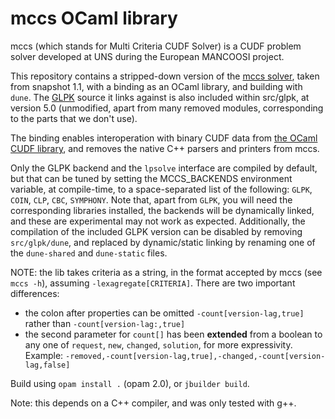 # mccs OCaml library

mccs (which stands for Multi Criteria CUDF Solver) is a CUDF problem solver
developed at UNS during the European MANCOOSI project.

This repository contains a stripped-down version of the
[mccs solver](http://www.i3s.unice.fr/~cpjm/misc/mccs.html), taken from snapshot
1.1, with a binding as an OCaml library, and building with `dune`. The
[GLPK](https://www.gnu.org/software/glpk/glpk.html) source it links against is
also included within src/glpk, at version 5.0 (unmodified, apart from many
removed modules, corresponding to the parts that we don't use).

The binding enables interoperation with binary CUDF data from
[the OCaml CUDF library](https://gforge.inria.fr/projects/cudf/), and removes
the native C++ parsers and printers from mccs.

Only the GLPK backend and the `lpsolve` interface are compiled by default, but
that can be tuned by setting the MCCS_BACKENDS environment variable, at
compile-time, to a space-separated list of the following: `GLPK`, `COIN`, `CLP`,
`CBC`, `SYMPHONY`. Note that, apart from `GLPK`, you will need the corresponding
libraries installed, the backends will be dynamically linked, and these are
experimental may not work as expected. Additionally, the compilation of the
included GLPK version can be disabled by removing `src/glpk/dune`, and
replaced by dynamic/static linking by renaming one of the `dune-shared` and
`dune-static` files.

NOTE: the lib takes criteria as a string, in the format accepted by mccs (see
`mccs -h`), assuming `-lexagregate[CRITERIA]`. There are two important
differences:
- the colon after properties can be omitted `-count[version-lag,true]` rather
  than `-count[version-lag:,true]`
- the second parameter for `count[]` has been **extended** from a boolean to any
  one of `request`, `new`, `changed`, `solution`, for more expressivity.
Example: `-removed,-count[version-lag,true],-changed,-count[version-lag,false]`

Build using `opam install .` (opam 2.0), or `jbuilder build`.

Note: this depends on a C++ compiler, and was only tested with g++.
